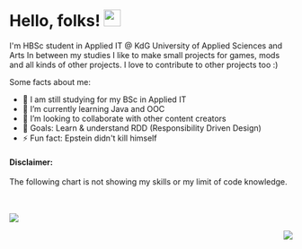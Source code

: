 # Hello, folks! <img src="https://i.imgur.com/2DF1ZvF.gif" width="30px">
I'm HBSc student in Applied IT @ KdG University of Applied Sciences and Arts
In between my studies I like to make small projects for games, mods and all kinds of other projects. I love to contribute to other projects too :)

Some facts about me:

- 🔭 I am still studying for my BSc in Applied IT
- 🌱 I’m currently learning Java and OOC
- 👯 I’m looking to collaborate with other content creators
- 🥅 Goals: Learn & understand RDD (Responsibility Driven Design)
- ⚡ Fun fact: Epstein didn't kill himself

#### Disclaimer:
The following chart is not showing my skills or my limit of code knowledge.

<br><br>
<img align="left" src="https://github-readme-stats.vercel.app/api/top-langs/?username=11TStudio&theme=dracula" />

<br><img align="right" src="https://github-readme-stats.vercel.app/api?username=11TStudio&show_icons=true&theme=dracula" />
